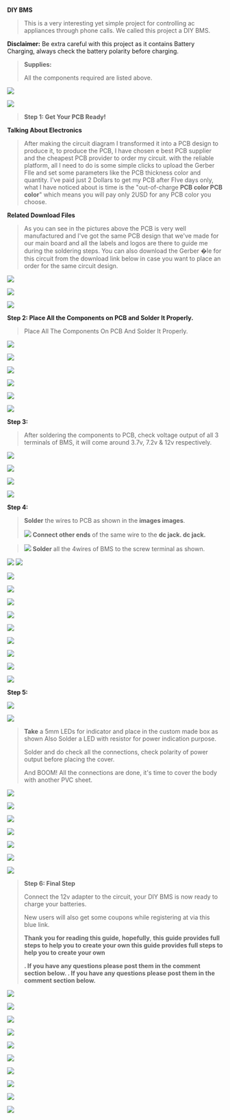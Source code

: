 
**DIY BMS**

> 
> This is a very interesting yet simple project for controlling ac
> appliances through phone calls. We called this project a DIY BMS.



**Disclaimer:** Be extra careful with this project as it contains
Battery Charging, always check the battery polarity before charging.

> **Supplies:**
>
> All the components required are listed above.



![](vertopal_30a6bb070cca445e8e690121faa5f68c/media/image4.png)

![](vertopal_30a6bb070cca445e8e690121faa5f68c/media/image4.png)



> **Step 1: Get Your PCB Ready!**

**Talking About Electronics**

> After making the circuit diagram I transformed it into a PCB design to
> produce it, to produce the PCB, I have chosen e best PCB supplier and
> the cheapest PCB provider to order my circuit. with the reliable
> platform, all I need to do is some simple clicks to upload the Gerber
> FIle and set some parameters like the PCB thickness color and quantity.
> I've paid just 2 Dollars to get my PCB after FIve days only, what I
> have noticed about is time is the \"out-of-charge **PCB color PCB
> color**\" which means you will pay only 2USD for any PCB color you
> choose.
>
> 

**Related Download Files**

> As you can see in the pictures above the PCB is very well manufactured
> and I've got the same PCB design that we've made for our main board
> and all the labels and logos are there to guide me during the
> soldering steps. You can also download the Gerber �le for this circuit
> from the download link below in case you want to place an order for
> the same circuit design.

![](vertopal_30a6bb070cca445e8e690121faa5f68c/media/image5.png)


![](vertopal_30a6bb070cca445e8e690121faa5f68c/media/image6.png)

![](vertopal_30a6bb070cca445e8e690121faa5f68c/media/image7.png)

**Step 2: Place All the Components on PCB and Solder It Properly.**

> Place All The Components On PCB And Solder It Properly.


![](vertopal_30a6bb070cca445e8e690121faa5f68c/media/image8.png)

![](vertopal_30a6bb070cca445e8e690121faa5f68c/media/image9.png)



![](vertopal_30a6bb070cca445e8e690121faa5f68c/media/image10.png)

![](vertopal_30a6bb070cca445e8e690121faa5f68c/media/image11.png)


![](vertopal_30a6bb070cca445e8e690121faa5f68c/media/image12.png)

![](vertopal_30a6bb070cca445e8e690121faa5f68c/media/image13.png)

**Step 3:**

> After soldering the components to PCB, check voltage output of all 3
> terminals of BMS, it will come around 3.7v, 7.2v & 12v respectively.



![](vertopal_30a6bb070cca445e8e690121faa5f68c/media/image14.png)

![](vertopal_30a6bb070cca445e8e690121faa5f68c/media/image15.png)



![](vertopal_30a6bb070cca445e8e690121faa5f68c/media/image16.png)

![](vertopal_30a6bb070cca445e8e690121faa5f68c/media/image17.png)

**Step 4:**

> **Solder** the wires to PCB as shown in the **images images**.
>
> ![](vertopal_30a6bb070cca445e8e690121faa5f68c/media/image18.png)
> **Connect other ends** of the same wire to the **dc jack. dc jack.**



> ![](vertopal_30a6bb070cca445e8e690121faa5f68c/media/image19.png)
> **Solder** all the 4wires of BMS to the
> screw terminal as shown.

![](vertopal_30a6bb070cca445e8e690121faa5f68c/media/image20.png)
![](vertopal_30a6bb070cca445e8e690121faa5f68c/media/image21.png)



![](vertopal_30a6bb070cca445e8e690121faa5f68c/media/image22.png)

![](vertopal_30a6bb070cca445e8e690121faa5f68c/media/image23.png)


![](vertopal_30a6bb070cca445e8e690121faa5f68c/media/image24.png)

![](vertopal_30a6bb070cca445e8e690121faa5f68c/media/image25.png)


![](vertopal_30a6bb070cca445e8e690121faa5f68c/media/image26.png)

![](vertopal_30a6bb070cca445e8e690121faa5f68c/media/image27.png)



![](vertopal_30a6bb070cca445e8e690121faa5f68c/media/image28.png)

![](vertopal_30a6bb070cca445e8e690121faa5f68c/media/image29.png)



![](vertopal_30a6bb070cca445e8e690121faa5f68c/media/image30.png)

**Step 5:**

![](vertopal_30a6bb070cca445e8e690121faa5f68c/media/image31.png)

![](vertopal_30a6bb070cca445e8e690121faa5f68c/media/image32.png)

> **Take** a 5mm LEDs for indicator and place in the custom made box as
> shown Also Solder a LED with resistor for power indication purpose.
>
> Solder and do check all the connections, check polarity of power
> output before placing the cover.
>
> And BOOM! All the connections are done, it's time to cover the body
> with another PVC sheet.


![](vertopal_30a6bb070cca445e8e690121faa5f68c/media/image33.png)

![](vertopal_30a6bb070cca445e8e690121faa5f68c/media/image34.png)



![](vertopal_30a6bb070cca445e8e690121faa5f68c/media/image35.png)

![](vertopal_30a6bb070cca445e8e690121faa5f68c/media/image36.png)


![](vertopal_30a6bb070cca445e8e690121faa5f68c/media/image37.png)

![](vertopal_30a6bb070cca445e8e690121faa5f68c/media/image38.png)


![](vertopal_30a6bb070cca445e8e690121faa5f68c/media/image39.png)

> **Step 6: Final Step**
>
> Connect the 12v adapter to the circuit, your DIY BMS is now ready to
> charge your batteries.
>
> New users will also get some coupons while registering at via this
> blue link.
>
> **Thank you for reading this guide, hopefully**, **this guide provides
> full steps to help you to create your own this guide provides full
> steps to help you to create your own**
>
> **. If you have any questions please post them in the comment section
> below. . If you have any questions please post them in the comment
> section below.**


![](vertopal_30a6bb070cca445e8e690121faa5f68c/media/image40.png)

![](vertopal_30a6bb070cca445e8e690121faa5f68c/media/image41.png)


![](vertopal_30a6bb070cca445e8e690121faa5f68c/media/image42.png)

![](vertopal_30a6bb070cca445e8e690121faa5f68c/media/image43.png)


![](vertopal_30a6bb070cca445e8e690121faa5f68c/media/image44.png)

![](vertopal_30a6bb070cca445e8e690121faa5f68c/media/image45.png)


![](vertopal_30a6bb070cca445e8e690121faa5f68c/media/image46.png)

![](vertopal_30a6bb070cca445e8e690121faa5f68c/media/image47.png)


![](vertopal_30a6bb070cca445e8e690121faa5f68c/media/image48.png)

![](vertopal_30a6bb070cca445e8e690121faa5f68c/media/image49.png)

